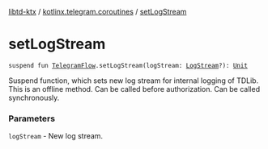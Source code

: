 [libtd-ktx](../index.md) / [kotlinx.telegram.coroutines](index.md) / [setLogStream](./set-log-stream.md)

# setLogStream

`suspend fun `[`TelegramFlow`](../kotlinx.telegram.core/-telegram-flow/index.md)`.setLogStream(logStream: `[`LogStream`](https://tdlibx.github.io/td/docs/org/drinkless/td/libcore/telegram/TdApi/LogStream.html)`?): `[`Unit`](https://kotlinlang.org/api/latest/jvm/stdlib/kotlin/-unit/index.html)

Suspend function, which sets new log stream for internal logging of TDLib. This is an offline
method. Can be called before authorization. Can be called synchronously.

### Parameters

`logStream` - New log stream.